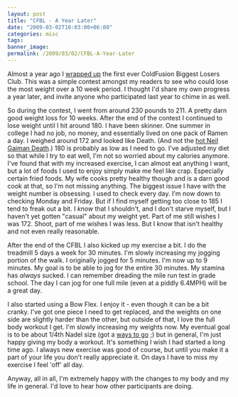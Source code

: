 ```yaml
---
layout: post
title: "CFBL - A Year Later"
date: "2009-03-02T10:03:00+06:00"
categories: misc 
tags: 
banner_image: 
permalink: /2009/03/02/CFBL-A-Year-Later
---
```


Almost a year ago I <a href="http://www.raymondcamden.com/index.cfm/2008/3/20/CFBL--Week-10--The-End">wrapped up</a> the first ever ColdFusion Biggest Losers Club. This was a simple contest amongst my readers to see who could lose the most weight over a 10 week period. I thought I'd share my own progress a year later, and invite anyone who participated last year to chime in as well.
<!--more-->
So during the contest, I went from around 230 pounds to 211. A pretty darn good weight loss for 10 weeks. After the end of the contest I continued to lose weight until I hit around 180. I have been skinner. One summer in college I had no job, no money, and essentially lived on one pack of Ramen a day. I weighed around 172 and looked like Death. (And not the <a href="http://images2.ggl.com/articles/5522/death.jpg">hot Neil Gaiman Death</a>.) 180 is probably as low as I need to go. I've adjusted my diet so that while I try to eat well, I'm not so worried about my calories anymore. I've found that with my increased exercise, I can almost eat anything I want, but a lot of foods I used to enjoy simply make me feel like crap. Especially certain fried foods. My wife cooks pretty healthy though and is a darn good cook at that, so I'm not missing anything. The biggest issue I have with the weight number is obsessing. I used to check every day. I'm now down to checking Monday and Friday. But if I find myself getting too close to 185 I tend to freak out a bit. I <i>know</i> that I shouldn't, and I don't starve myself, but I haven't yet gotten "casual" about my weight yet. Part of me still wishes I was 172. Shoot, part of me wishes I was less. But I know that isn't healthy and not even really reasonable. 

After the end of the CFBL I also kicked up my exercise a bit. I do the treadmill 5 days a week for 30 minutes. I'm slowly increasing my jogging portion of the walk. I originally jogged for 5 minutes. I'm now up to 9 minutes. My goal is to be able to jog for the entire 30 minutes. My stamina has <i>always</i> sucked. I can remember dreading the mile run test in grade school. The day I can jog for one full mile (even at a piddly 6.4MPH) will be a great day.

I also started using a Bow Flex. I enjoy it - even though it can be a bit cranky. I've got one piece I need to get replaced, and the weights on one side are slightly harder than the other, but outside of that, I love the full body workout I get. I'm slowly increasing my weights now. My eventual goal is to be about 1/4th Nadel size (got a <a href="http://picasaweb.google.com/bennadel/NYCFUGRaymondCamdenOnMasteringTheArtOfAJAXDevelopmentUsingColdFusion#5291247846084383170">ways to go</a> ;) but in general, I'm just happy giving my body a workout. It's something I wish I had started a long time ago. I always new exercise was good of course, but until you make it a part of your life you don't really appreciate it. On days I have to miss my exercise I feel 'off' all day.

Anyway, all in all, I'm extremely happy with the changes to my body and my life in general. I'd love to hear how other participants are doing.
